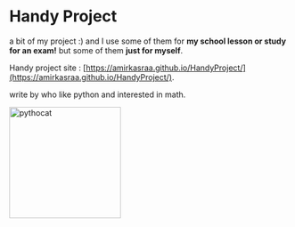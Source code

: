 # Handy Project
a bit of my project :)
and I use some of them for **my school lesson or study for an exam!** but some of them **just for myself**.

Handy project site : [https://amirkasraa.github.io/HandyProject/](https://amirkasraa.github.io/HandyProject/).


write by who like python and interested in math.


<img src="https://octodex.github.com/images/pythocat.png" alt="pythocat" width="200"/>
